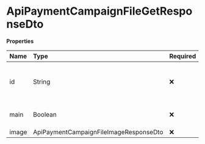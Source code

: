 # ApiPaymentCampaignFileGetResponseDto

**Properties**

| Name  | Type                                   | Required | Description                                   |
| :---- | :------------------------------------- | :------- | :-------------------------------------------- |
| id    | String                                 | ❌       | Unique payment link image identifier in Asaas |
| main  | Boolean                                | ❌       | Determines if this is the main image          |
| image | ApiPaymentCampaignFileImageResponseDto | ❌       |                                               |

<!-- This file was generated by liblab | https://liblab.com/ -->
